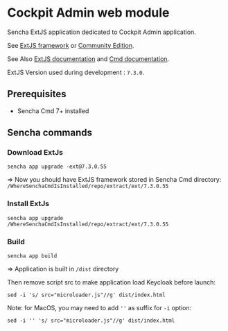 # Cockpit Admin web module

Sencha ExtJS application dedicated to Cockpit Admin application.

See [ExtJS framework](https://www.sencha.com/products/extjs) or [Community Edition](https://www.sencha.com/products/extjs/communityedition/).

See Also [ExtJS documentation](https://docs.sencha.com/extjs) and [Cmd documentation](https://docs.sencha.com/cmd).

ExtJS Version used during development : `7.3.0`.

## Prerequisites

- Sencha Cmd 7+ installed

## Sencha commands

### Download ExtJs
```
sencha app upgrade -ext@7.3.0.55
```
=> Now you should have ExtJS framework stored in Sencha Cmd directory: `/WhereSenchaCmdIsInstalled/repo/extract/ext/7.3.0.55`

### Install ExtJs
```
sencha app upgrade /WhereSenchaCmdIsInstalled/repo/extract/ext/7.3.0.55
```

### Build
```
sencha app build
```
=> Application is built in `/dist` directory

Then remove script src to make application load Keycloak before launch:
```
sed -i 's/ src="microloader.js"//g' dist/index.html
```
Note: for MacOS, you may need to add `''` as suffix for `-i` option:
```
sed -i '' 's/ src="microloader.js"//g' dist/index.html
```